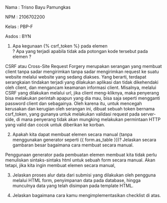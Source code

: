 Nama        : Trisno Bayu Pamungkas

NPM         : 2106702200

Kelas       : PBP-F

Asdos       : BYN



1) Apa kegunaan {% csrf_token %} pada elemen <form>? Apa yang terjadi apabila tidak ada potongan kode tersebut pada elemen <form>?

CSRF atau Cross-Site Request Forgery merupakan serangan yang membuat client tanpa sadar mengirimkan tanpa sadar mengirimkan request ke suatu website melalui website yang sedang diakses. Yang berarti, terdapat serangkaian tindakan terjadi yang dilakukan aplikasi dan tidak dikehendaki oleh client, dan mengancam keamanan informasi client. Misalnya, melalui CSRF yang dilakukan melalui url, jika client meng-kliknya, maka penyerang bisa melakukan perintah apapun yang dia mau, bisa saja seperti mengganti password client dan sebagainya. Oleh karena itu, untuk mencegah kerusakan dan kerugian oleh serangan ini, dibuat sebuah token bernama csrf_token, yang gunanya untuk melakukan validasi request pada server-side, di mana penyerang tidak akan mungking melakukan permintaan HTTP yang valid dan cocok untuk diberikan ke korban.


2) Apakah kita dapat membuat elemen <form> secara manual (tanpa menggunakan generator seperti {{ form.as_table }})? Jelaskan secara gambaran besar bagaimana cara membuat <form> secara manual.

Penggunaan generator pada pembuatan elemen <form> membuat kita tidak perlu menuliskan sintaks-sintaks html untuk sebuah form secara manual. Akan tetapi, jika kita ingin membuat elemen <form> secara manual, 



3) Jelaskan proses alur data dari submisi yang dilakukan oleh pengguna melalui HTML form, penyimpanan data pada database, hingga munculnya data yang telah disimpan pada template HTML.


4) Jelaskan bagaimana cara kamu mengimplementasikan checklist di atas.